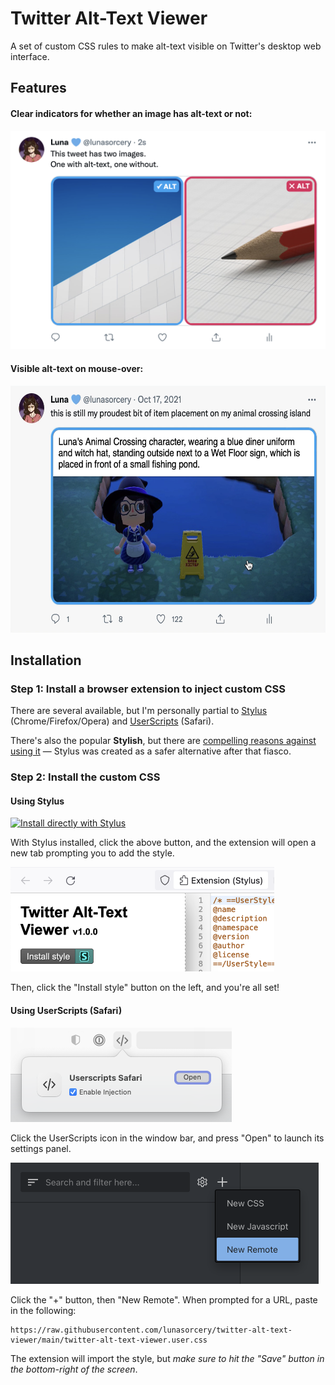 # Twitter Alt-Text Viewer

A set of custom CSS rules to make alt-text visible on Twitter's desktop web interface.

## Features

#### Clear indicators for whether an image has alt-text or not:

<img src="docs/screenshot-icons.png" width="598px" alt="Screenshot showing a tweet with two images. One has a blue border and a blue icon in the corner saying '✓ ALT', the other has a red border and a red icon in the corner saying '✕ ALT'." />

#### Visible alt-text on mouse-over:
<img src="docs/screenshot-overlay.png" width="598px" height="395px" alt="Screenshot showing a tweet with one image. The mouse cursor is hovering over the image, and the alt-text for the image is displayed in an overlay." />

## Installation

### Step 1: Install a browser extension to inject custom CSS

There are several available, but I'm personally partial to [Stylus](https://github.com/openstyles/stylus) (Chrome/Firefox/Opera) and [UserScripts](https://apps.apple.com/us/app/userscripts/id1463298887) (Safari).

There's also the popular **Stylish**, but there are [compelling reasons against using it](https://robertheaton.com/2018/08/16/stylish-is-back-and-you-still-shouldnt-use-it/) — Stylus was created as a safer alternative after that fiasco.

### Step 2: Install the custom CSS

#### Using Stylus

[![Install directly with Stylus](https://img.shields.io/badge/Install%20directly%20with-Stylus-00adad.svg)](https://raw.githubusercontent.com/lunasorcery/twitter-alt-text-viewer/main/twitter-alt-text-viewer.user.css)

With Stylus installed, click the above button, and the extension will open a new tab prompting you to add the style.

<img src="docs/stylus-add.png" width="422px" height="167px" alt="Screenshot showing Stylus's UI for adding a new style" />

Then, click the "Install style" button on the left, and you're all set!

#### Using UserScripts (Safari)

<img src="docs/userscripts-safari-open.png" width="354px" height="151px" alt="Screenshot showing how to open UserScripts's settings panel">

Click the UserScripts icon in the window bar, and press "Open" to launch its settings panel.

<img src="docs/userscripts-safari-add.png" width="493px" height="194px" alt="Screenshot showing how to add a new style in UserScripts">

Click the "+" button, then "New Remote". When prompted for a URL, paste in the following:

```
https://raw.githubusercontent.com/lunasorcery/twitter-alt-text-viewer/main/twitter-alt-text-viewer.user.css
```

The extension will import the style, but _make sure to hit the "Save" button in the bottom-right of the screen_.
